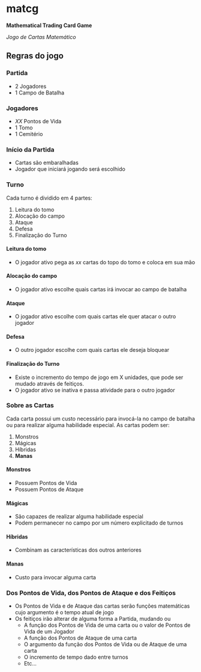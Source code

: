 # matcg
**Mathematical Trading Card Game**

*Jogo de Cartas Matemático*

## Regras do jogo

### Partida

* 2 Jogadores
* 1 Campo de Batalha

### Jogadores

* *XX* Pontos de Vida
* 1 Tomo
* 1 Cemitério

### Início da Partida

* Cartas são embaralhadas 
* Jogador que iniciará jogando será escolhido

### Turno

Cada turno é dividido em 4  partes:

1. Leitura do tomo
2. Alocação do campo
3. Ataque
4. Defesa
5. Finalização do Turno

#### Leitura do tomo

* O jogador ativo pega as *xx* cartas do topo do tomo e coloca em sua mão

#### Alocação do campo

* O jogador ativo escolhe quais cartas irá invocar ao campo de batalha

#### Ataque

* O jogador ativo escolhe com quais cartas ele quer atacar o outro jogador

#### Defesa

* O outro jogador escolhe com quais cartas ele deseja bloquear

#### Finalização do Turno
* Existe o incremento do tempo de jogo em X unidades, que pode ser mudado através de feitiços.
* O jogador ativo se inativa e passa atividade para o outro jogador

### Sobre as Cartas

Cada carta possui um custo necessário para invocá-la no campo de batalha ou para realizar alguma habilidade especial.
As cartas podem ser:

1. Monstros
2. Mágicas
3. Híbridas
4. **Manas**

#### Monstros

* Possuem Pontos de Vida
* Possuem Pontos de Ataque

#### Mágicas

* São capazes de realizar alguma habilidade especial
* Podem permanecer no campo por um número explicitado de turnos

#### Híbridas

* Combinam as características dos outros anteriores 

#### Manas

* Custo para invocar alguma carta

### Dos Pontos de Vida, dos Pontos de Ataque e dos Feitiços

* Os Pontos de Vida e de Ataque das cartas serão funções matemáticas cujo argumento é o tempo atual de jogo
* Os feitiços irão alterar de alguma forma a Partida, mudando ou
  * A função dos Pontos de Vida de uma carta ou o valor de Pontos de Vida de um Jogador
  * A função dos Pontos de Ataque de uma carta
  * O argumento da função dos Pontos de Vida ou de Ataque de uma carta
  * O incremento de tempo dado entre turnos
  * Etc...



